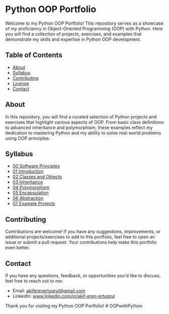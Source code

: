 # Python OOP Portfolio

Welcome to my Python OOP Portfolio! This repository serves as a showcase of my proficiency in Object-Oriented Programming (OOP) with Python. Here you will find a collection of projects, exercises, and examples that demonstrate my skills and expertise in Python OOP development.

## Table of Contents

- [About](#about)
- [Syllabus](#syllabus)
- [Contributing](#contributing)
- [License](#license)
- [Contact](#contact)

## About

In this repository, you will find a curated selection of Python projects and exercises that highlight various aspects of OOP. From basic class definitions to advanced inheritance and polymorphism, these examples reflect my dedication to mastering Python and my ability to solve real-world problems using OOP principles.

## Syllabus

- [00 Software Principles](00_Software_Principles)
- [01 Introduction](01_Introduction)
- [02 Classes and Objects](02_Classes_and_Objects)
- [03 Inheritance](03_Inheritance)
- [04 Polymorphism](04_Polymorphism)
- [05 Encapsulation](05_Encapsulation)
- [06 Abstraction](06_Abstraction)
- [07 Example Projects](07_Example_Projects)

## Contributing

Contributions are welcome! If you have any suggestions, improvements, or additional projects/exercises to add to this portfolio, feel free to open an issue or submit a pull request. Your contributions help make this portfolio even better.


## Contact

If you have any questions, feedback, or opportunities you'd like to discuss, feel free to reach out to me:

- Email: akiferenertugrul@gmail.com
- LinkedIn: www.linkedin.com/in/akif-eren-ertugrul

Thank you for visiting my Python OOP Portfolio!
#   O O P _ w i t h _ P y t h o n  
 